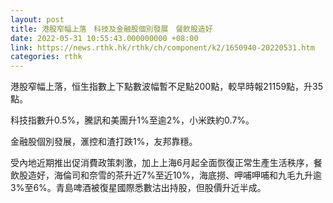 ```yaml
---
layout: post
title: 港股窄幅上落　科技及金融股個別發展　餐飲股造好
date: 2022-05-31 10:55:43.000000000 +08:00
link: https://news.rthk.hk/rthk/ch/component/k2/1650940-20220531.htm
categories: rthk
---
```


港股窄幅上落，恒生指數上下點數波幅暫不足點200點，較早時報21159點，升35點。

科技指數升0.5%，騰訊和美團升1%至逾2%，小米跌約0.7%。

金融股個別發展，滙控和渣打跌1%，友邦靠穩。

受內地近期推出促消費政策刺激，加上上海6月起全面恢復正常生產生活秩序，餐飲股造好，海倫司和奈雪的茶升近7%至近10%，海底撈、呷哺呷哺和九毛九升逾3%至6%。青島啤酒被復星國際悉數沽出持股，但股價升近半成。
